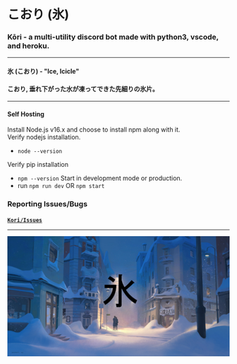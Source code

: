 # **こおり (氷)**

### Kōri - a multi-utility discord bot made with python3, vscode, and heroku.
___
#### **氷 (こおり) - "Ice, Icicle"**
#### **こおり, 垂れ下がった水が凍ってできた先細りの氷片。**
___

#### Self Hosting

Install Node.js v16.x and choose to install npm along with it.
<br>
Verify nodejs installation.
- `node --version`

Verify pip installation
- `npm --version`
Start in development mode or production.
- run `npm run dev` OR `npm start`
 

### **Reporting Issues/Bugs**

**[`Kori/Issues`](https://github.com/gooseterv/kori/issues)**

___

<img src="assets/repo.jpg">
